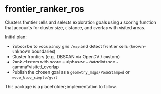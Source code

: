 # frontier_ranker_ros

Clusters frontier cells and selects exploration goals using a scoring function that accounts for cluster size, distance, and overlap with visited areas.

Initial plan:
- Subscribe to occupancy grid `/map` and detect frontier cells (known–unknown boundaries)
- Cluster frontiers (e.g., DBSCAN via OpenCV / custom)
- Rank clusters with score = alpha*size - beta*distance - gamma*visited_overlap
- Publish the chosen goal as a `geometry_msgs/PoseStamped` or `move_base_simple/goal`

This package is a placeholder; implementation to follow.
